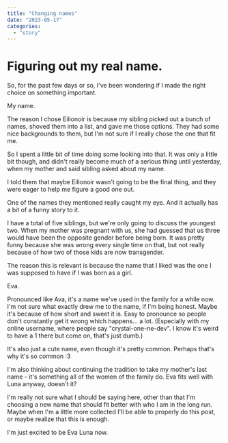 ```yaml
---
title: "Changing names"
date: "2023-05-17"
categories: 
  - "story"
---
```


# Figuring out my real name.

So, for the past few days or so, I've been wondering if I made the right choice on something important.

My name.

The reason I chose Eilionoir is because my sibling picked out a bunch of names, shoved them into a list, and gave me those options. They had some nice backgrounds to them, but I'm not sure if I really chose the one that fit me.

So I spent a little bit of time doing some looking into that. It was only a little bit though, and didn't really become much of a serious thing until yesterday, when my mother and said sibling asked about my name.

I told them that maybe Eilionoir wasn't going to be the final thing, and they were eager to help me figure a good one out.

One of the names they mentioned really caught my eye. And it actually has a bit of a funny story to it.

I have a total of five siblings, but we're only going to discuss the youngest two. When my mother was pregnant with us, she had guessed that us three would have been the opposite gender before being born. It was pretty funny because she was wrong every single time on that, but not really because of how two of those kids are now transgender.

The reason this is relevant is because the name that I liked was the one I was supposed to have if I was born as a girl.

Eva.

Pronounced like Ava, it's a name we've used in the family for a while now. I'm not sure what exactly drew me to the name, if I'm being honest. Maybe it's because of how short and sweet it is. Easy to pronounce so people don't constantly get it wrong which happens... a lot. (Especially with my online username, where people say "crystal-one-ne-dev". I know it's weird to have a 1 there but come on, that's just dumb.)

It's also just a cute name, even though it's pretty common. Perhaps that's why it's so common :3

I'm also thinking about continuing the tradition to take my mother's last name - it's something all of the women of the family do. Eva fits well with Luna anyway, doesn't it?

I'm really not sure what I should be saying here, other than that I'm choosing a new name that should fit better with who I am in the long run. Maybe when I'm a little more collected I'll be able to properly do this post, or maybe realize that this is enough.

I'm just excited to be Eva Luna now.
